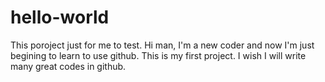 # hello-world
This poroject just for me to test.
Hi man, I'm a new coder and now I'm just begining to learn to use github.
This is my first project.
I wish I will write many great codes in github.

